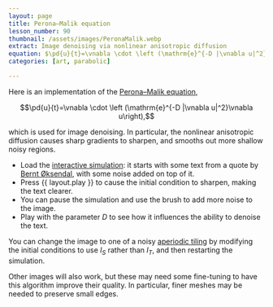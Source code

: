 ```yaml
---
layout: page
title: Perona–Malik equation
lesson_number: 90
thumbnail: /assets/images/PeronaMalik.webp
extract: Image denoising via nonlinear anisotropic diffusion
equation: $\pd{u}{t}=\vnabla \cdot \left (\mathrm{e}^{-D |\vnabla u|^2}\vnabla u\right) $
categories: [art, parabolic]

---
```


Here is an implementation of the [Perona–Malik equation](https://en.wikipedia.org/wiki/Anisotropic_diffusion),

$$\pd{u}{t}=\vnabla \cdot \left (\mathrm{e}^{-D |\vnabla u|^2}\vnabla u\right),$$

which is used for image denoising. In particular, the nonlinear anisotropic diffusion causes sharp gradients to sharpen, and smooths out more shallow noisy regions.

* Load the [interactive simulation](/sim/?preset=PeronaMalik): it starts with some text from a quote by [Bernt Øksendal](https://en.wikipedia.org/wiki/Bernt_%C3%98ksendal), with some noise added on top of it. 
* Press {{ layout.play }} to cause the initial condition to sharpen, making the text clearer. 
* You can pause the simulation and use the brush to add more noise to the image.
* Play with the parameter $D$ to see how it influences the ability to denoise the text. 

You can change the image to one of a noisy [aperiodic tiling](https://en.wikipedia.org/wiki/Einstein_problem) by modifying the initial conditions to use $I_S$ rather than $I_T$, and then restarting the simulation. 

Other images will also work, but these may need some fine-tuning to have this algorithm improve their quality. In particular, finer meshes may be needed to preserve small edges.
